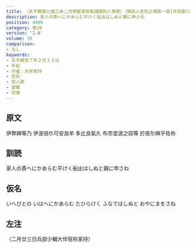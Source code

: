 ```yaml
---
title: （天平勝寳七歳乙未二月相替遣筑紫諸國防人等歌）（陳防人悲別之情歌一首[并短歌]）
description: 家人の斎へにかあらむ平けく船出はしぬと親に申さね
position: 4409
category: 巻20
version: '1.0'
volume: 20
comparison:
- なし
keywords:
- 天平勝宝７年２月２３日
- 年紀
- 作者：大伴家持
- 悲別
- 防人歌
- 望郷
- 同情
---
```


## 原文

伊弊婢等乃 伊波倍尓可安良牟 多比良氣久 布奈埿波之奴等 於夜尓麻乎佐祢

## 訓読

家人の斎へにかあらむ平けく船出はしぬと親に申さね

## 仮名

いへびとの いはへにかあらむ たひらけく ふなではしぬと おやにまをさね

## 左注

（二月廿三日兵部少輔大伴宿祢家持）
